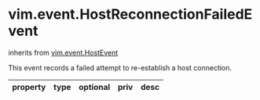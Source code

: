 vim.event.HostReconnectionFailedEvent
=====================================
inherits from [vim.event.HostEvent](docs/vim.event.HostEvent.md)


This event records a failed attempt to re-establish a host connection.

| property | type | optional | priv | desc |
|:---------|:-----|:---------|:-----|:-----|


